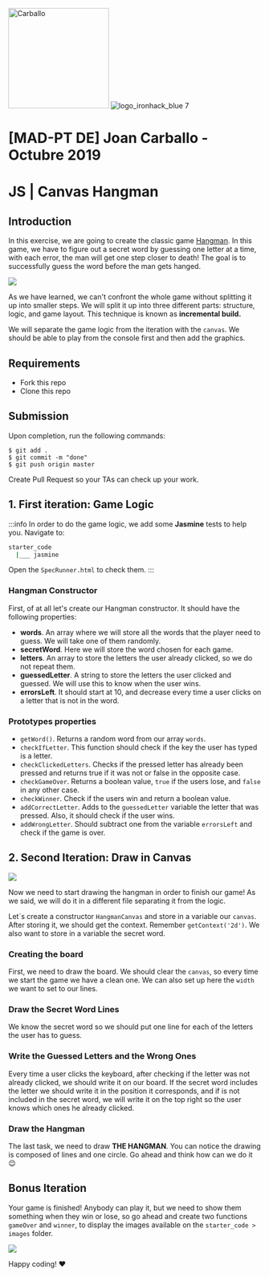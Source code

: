 <img src="https://avatars1.githubusercontent.com/u/45364181?s=460&v=4" alt="Carballo" width="200" height="200"> ![logo_ironhack_blue 7](https://user-images.githubusercontent.com/23629340/40541063-a07a0a8a-601a-11e8-91b5-2f13e4e6b441.png)
# [MAD-PT DE] Joan Carballo - Octubre 2019

# JS | Canvas Hangman

## Introduction

In this exercise, we are going to create the classic game [Hangman](https://en.wikipedia.org/wiki/Hangman_(game)). In this game, we have to figure out a secret word by guessing one letter at a time, with each error, the man will get one step closer to death! The goal is to successfully guess the word before the man gets hanged.

![](https://i.imgur.com/wrQrY1T.png)

As we have learned, we can't confront the whole game without splitting it up into smaller steps. We will split it up into three different parts: structure, logic, and game layout. This technique is known as **incremental build.**

We will separate the game logic from the iteration with the `canvas`. We should be able to play from the console first and then add the graphics.

## Requirements

- Fork this repo
- Clone this repo

## Submission

Upon completion, run the following commands:
```
$ git add .
$ git commit -m "done"
$ git push origin master
```
Create Pull Request so your TAs can check up your work.

## 1. First iteration: Game Logic

:::info
In order to do the game logic, we add some **Jasmine** tests to help you. Navigate to:

```bash
starter_code
  |___ jasmine
```
Open the `SpecRunner.html` to check them.
:::

### Hangman Constructor

First, of at all let's create our Hangman constructor. It should have the following properties:

- **words**. An array where we will store all the words that the player need to guess. We will take one of them randomly.
- **secretWord**. Here we will store the word chosen for each game.
- **letters**. An array to store the letters the user already clicked, so we do not repeat them.
- **guessedLetter**. A string to store the letters the user clicked and guessed. We will use this to know when the user wins.
- **errorsLeft**. It should start at 10, and decrease every time a user clicks on a letter that is not in the word.

### Prototypes properties

- `getWord()`. Returns a random word from our array `words`.
- `checkIfLetter`. This function should check if the key the user has typed is a letter.
- `checkClickedLetters`. Checks if the pressed letter has already been pressed and returns true if it was not or false in the opposite case.
- `checkGameOver`. Returns a boolean value, `true` if the users lose, and `false` in any other case.
- `checkWinner`. Check if the users win and return a boolean value.
- `addCorrectLetter`. Adds to the `guessedLetter` variable the letter that was pressed. Also, it should check if the user wins.
- `addWrongLetter`. Should subtract one from the variable `errorsLeft` and check if the game is over.

## 2. Second Iteration: Draw in Canvas

![](https://s3-eu-west-1.amazonaws.com/ih-materials/uploads/upload_3e1e1919b29ba77e77cdcec2ed7b92c5.png)

Now we need to start drawing the hangman in order to finish our game! As we said, we will do it in a different file separating it from the logic.

Let´s create a constructor `HangmanCanvas` and store in a variable our `canvas`. After storing it, we should get the context. Remember `getContext('2d')`. We also want to store in a variable the secret word.

### Creating the board

First, we need to draw the board. We should clear the `canvas`, so every time we start the game we have a clean one. We can also set up here the `width` we want to set to our lines.

### Draw the Secret Word Lines

We know the secret word so we should put one line for each of the letters the user has to guess.

### Write the Guessed Letters and the Wrong Ones

Every time a user clicks the keyboard, after checking if the letter was not already clicked, we should write it on our board. If the secret word includes the letter we should write it in the position it corresponds, and if is not included in the secret word, we will write it on the top right so the user knows which ones he already clicked.

### Draw the Hangman

The last task, we need to draw **THE HANGMAN**. You can notice the drawing is composed of lines and one circle. Go ahead and think how can we do it :wink:

## Bonus Iteration

Your game is finished! Anybody can play it, but we need to show them something when they win or lose, so go ahead and create two functions `gameOver` and `winner`, to display the images available on the `starter_code > images` folder.

![](https://s3-eu-west-1.amazonaws.com/ih-materials/uploads/upload_1dc0d7772d204da800d078c153c12e47.png)

Happy coding! ❤️